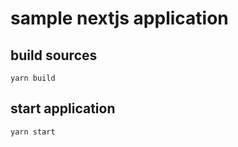 # sample nextjs application

## build sources

```shell
yarn build
```

## start application

```shell
yarn start
```
